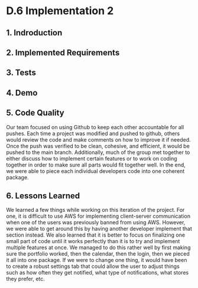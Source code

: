 # D.6 Implementation 2 #

## 1. Indroduction ## 

## 2. Implemented Requirements ## 

## 3. Tests ##

## 4. Demo ##

## 5. Code Quality ##

Our team focused on using Github to keep each other accountable for all pushes. Each time a project was modified and pushed to github, others would review the code and make comments on how to improve it if needed. Once the push was verified to be clean, cohesive, and efficient, it would be pushed to the main branch. Additionally, much of the group met together to either discuss how to implement certain features or to work on coding together in order to make sure all parts would fit together well. In the end, we were able to piece each individual developers code into one coherent package. 

## 6. Lessons Learned ##

We learned a few things while working on this iteration of the project. For one, it is difficult to use AWS for implementing client-server communication when one of the users was previously banned from using AWS. However, we were able to get around this by having another developer implement that section instead. We also learned that it is better to focus on finalizing one small part of code until it works perfectly than it is to try and implement multiple features at once. We managed to do this rather well by first making sure the portfolio worked, then the calendar, then the login, then we pieced it all into one package. If we were to change one thing, it would have been to create a robust settings tab that could allow the user to adjust things such as how often they get notified, what type of notifications, what stores they prefer, etc. 
